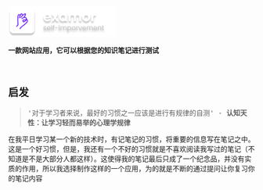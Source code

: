 <samp>
</br>
</br>

<p>
  <img  width="220"  src="/docs/logo-text.png" />
</p>

<p>
  <strong>
    一款网站应用，它可以根据您的知识笔记进行测试
  </strong>
</p>

</br>

## 启发

> '对于学习者来说，最好的习惯之一应该是进行有规律的自测' - **认知天性：让学习轻而易举的心理学规律**

在我平日学习某一个新的技术时，有记笔记的习惯，将重要的信息写在笔记之中。这是一个好习惯，但是，我还有一个不好的习惯就是不喜欢阅读我写过的笔记（不知道是不是大部分人都这样）。这使得我的笔记最后只成了一个纪念品，并没有实质的作用，所以我选择制作这样的一个应用，为的就是不断的通过提问让你复习你的笔记内容
</samp>
